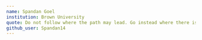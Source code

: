 ```yaml
---
name: Spandan Goel
institution: Brown University
quote: Do not follow where the path may lead. Go instead where there is no path and leave a trail.
github_user: Spandan14
---
```

